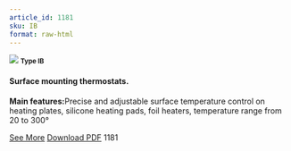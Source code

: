 ```yaml
---
article_id: 1181
sku: IB
format: raw-html
---
```

 <!-- <span class="tag-top">New</span> -->
 <img src="../new-images/IB.jpg" class="card-imgs mb-2">
 <small class="text-grey mb-2"><b>Type IB</b> </small>
 <h4>Surface mounting thermostats.</h4>
 <p><b>Main features:</b>Precise and adjustable surface temperature control on heating plates, silicone heating pads, foil heaters, temperature range from 20 to 300&#xB0;</p>
 <div class="btns">
 <a href="../en/ib.html" class="btn-red">See More</a>
 <a href="../en/pdf/1-41Surface mounting thermostat-Type IB20130603.pdf" target="_blank" class="btn-red">Download PDF</a>
 <!-- <a href="http://www.ultimheat.com/cat1.html" class="access-link"> Access full catalogue <i class="fa fa-external-link" aria-hidden="true"></i> </a> -->
 <span class="number-btn">1181</span>
 </div>
 